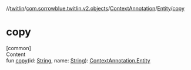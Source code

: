 //[twitlin](../../../index.md)/[com.sorrowblue.twitlin.v2.objects](../../index.md)/[ContextAnnotation](../index.md)/[Entity](index.md)/[copy](copy.md)



# copy  
[common]  
Content  
fun [copy](copy.md)(id: [String](https://kotlinlang.org/api/latest/jvm/stdlib/kotlin/-string/index.html), name: [String](https://kotlinlang.org/api/latest/jvm/stdlib/kotlin/-string/index.html)): [ContextAnnotation.Entity](index.md)  



